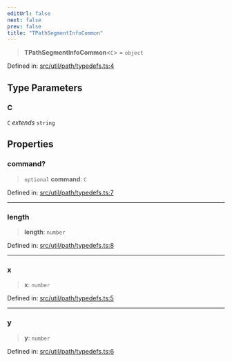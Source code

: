 ```yaml
---
editUrl: false
next: false
prev: false
title: "TPathSegmentInfoCommon"
---
```


> **TPathSegmentInfoCommon**\<`C`\> = `object`

Defined in: [src/util/path/typedefs.ts:4](https://github.com/fabricjs/fabric.js/blob/977f797255d8c56b5b68360b0d45bed33697d2e8/src/util/path/typedefs.ts#L4)

## Type Parameters

### C

`C` *extends* `string`

## Properties

### command?

> `optional` **command**: `C`

Defined in: [src/util/path/typedefs.ts:7](https://github.com/fabricjs/fabric.js/blob/977f797255d8c56b5b68360b0d45bed33697d2e8/src/util/path/typedefs.ts#L7)

***

### length

> **length**: `number`

Defined in: [src/util/path/typedefs.ts:8](https://github.com/fabricjs/fabric.js/blob/977f797255d8c56b5b68360b0d45bed33697d2e8/src/util/path/typedefs.ts#L8)

***

### x

> **x**: `number`

Defined in: [src/util/path/typedefs.ts:5](https://github.com/fabricjs/fabric.js/blob/977f797255d8c56b5b68360b0d45bed33697d2e8/src/util/path/typedefs.ts#L5)

***

### y

> **y**: `number`

Defined in: [src/util/path/typedefs.ts:6](https://github.com/fabricjs/fabric.js/blob/977f797255d8c56b5b68360b0d45bed33697d2e8/src/util/path/typedefs.ts#L6)
